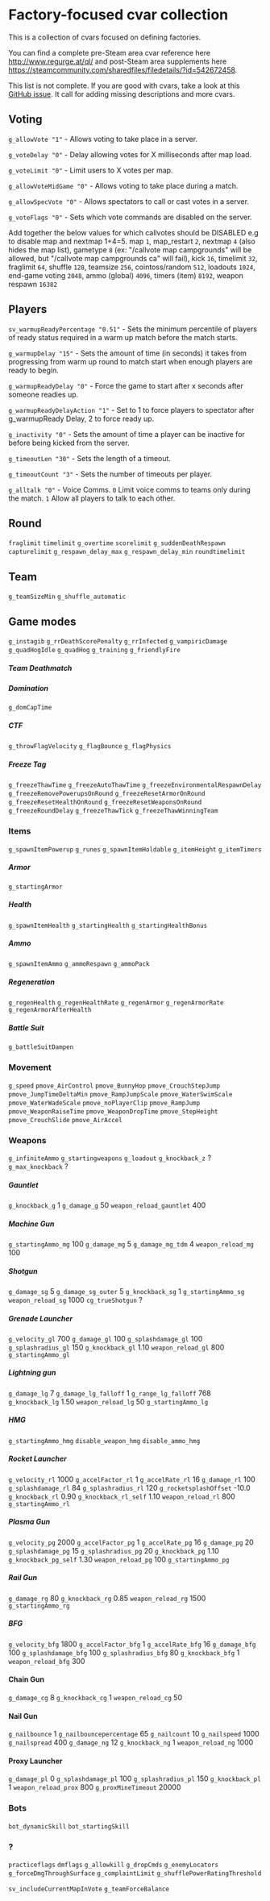 # Factory-focused cvar collection

This is a collection of cvars focused on defining factories.

You can find a complete pre-Steam area cvar reference here http://www.regurge.at/ql/ and post-Steam area supplements here
https://steamcommunity.com/sharedfiles/filedetails/?id=542672458.

This list is not complete. If you are good with cvars, take a look at this [GitHub issue](https://github.com/quakelive-server-standards/quakelive-server-standards/issues/19). It call for adding missing descriptions and more cvars.

## Voting

`g_allowVote "1"` - Allows voting to take place in a server.

`g_voteDelay "0"` - Delay allowing votes for X milliseconds after map load.

`g_voteLimit "0"` - Limit users to X votes per map.

`g_allowVoteMidGame "0"` - Allows voting to take place during a match.

`g_allowSpecVote "0"` - Allows spectators to call or cast votes in a server.

`g_voteFlags "0"` - Sets which vote commands are disabled on the server.

Add together the below values for which callvotes should be DISABLED e.g to disable map and nextmap 1+4=5.
map `1`, map_restart `2`, nextmap `4` (also hides the map list), gametype `8` (ex: "/callvote map campgrounds" will be allowed, but "/callvote map campgrounds ca" will fail), kick `16`, timelimit `32`, fraglimit `64`, shuffle `128`, teamsize `256`, cointoss/random `512`, loadouts `1024`, end-game voting `2048`, ammo (global) `4096`, timers (item) `8192`, weapon respawn `16382`

## Players

`sv_warmupReadyPercentage "0.51"` - Sets the minimum percentile of players of ready status required in a warm up match before the match starts.

`g_warmupDelay "15"` - Sets the amount of time (in seconds) it takes from progressing from warm up round to match start when enough players are ready to begin.

`g_warmupReadyDelay "0"` - Force the game to start after x seconds after someone readies up.

`g_warmupReadyDelayAction "1"` - Set to 1 to force players to spectator after g_warmupReady Delay, 2 to force ready up.

`g_inactivity "0"` - Sets the amount of time a player can be inactive for before being kicked from the server.

`g_timeoutLen "30"` - Sets the length of a timeout.

`g_timeoutCount "3"` - Sets the number of timeouts per player.

`g_alltalk "0"` - Voice Comms. `0` Limit voice comms to teams only during the match. `1` Allow all players to talk to each other.

## Round

`fraglimit`
`timelimit`
`g_overtime`
`scorelimit`
`g_suddenDeathRespawn`
`capturelimit`
`g_respawn_delay_max`
`g_respawn_delay_min`
`roundtimelimit`

## Team

`g_teamSizeMin`
`g_shuffle_automatic`

## Game modes

`g_instagib`
`g_rrDeathScorePenalty`
`g_rrInfected`
`g_vampiricDamage`
`g_quadHogIdle`
`g_quadHog`
`g_training`
`g_friendlyFire`

##### Team Deathmatch

##### Domination

`g_domCapTime`

##### CTF

`g_throwFlagVelocity`
`g_flagBounce`
`g_flagPhysics`

##### Freeze Tag

`g_freezeThawTime`
`g_freezeAutoThawTime`
`g_freezeEnvironmentalRespawnDelay`
`g_freezeRemovePowerupsOnRound`
`g_freezeResetArmorOnRound`
`g_freezeResetHealthOnRound`
`g_freezeResetWeaponsOnRound`
`g_freezeRoundDelay`
`g_freezeThawTick`
`g_freezeThawWinningTeam`

### Items

`g_spawnItemPowerup`
`g_runes`
`g_spawnItemHoldable`
`g_itemHeight`
`g_itemTimers`

##### Armor

`g_startingArmor`

##### Health

`g_spawnItemHealth`
`g_startingHealth`
`g_startingHealthBonus`

##### Ammo

`g_spawnItemAmmo`
`g_ammoRespawn`
`g_ammoPack`

##### Regeneration

`g_regenHealth`
`g_regenHealthRate`
`g_regenArmor`
`g_regenArmorRate`
`g_regenArmorAfterHealth`

##### Battle Suit

`g_battleSuitDampen`

### Movement

`g_speed`
`pmove_AirControl`
`pmove_BunnyHop`
`pmove_CrouchStepJump`
`pmove_JumpTimeDeltaMin`
`pmove_RampJumpScale`
`pmove_WaterSwimScale`
`pmove_WaterWadeScale`
`pmove_noPlayerClip`
`pmove_RampJump`
`pmove_WeaponRaiseTime`
`pmove_WeaponDropTime`
`pmove_StepHeight`
`pmove_CrouchSlide`
`pmove_AirAccel`

### Weapons

`g_infiniteAmmo`
`g_startingweapons`
`g_loadout`
`g_knockback_z` ?
`g_max_knockback` ?

##### Gauntlet

`g_knockback_g` 1
`g_damage_g` 50
`weapon_reload_gauntlet` 400

##### Machine Gun

`g_startingAmmo_mg` 100
`g_damage_mg` 5
`g_damage_mg_tdm` 4
`weapon_reload_mg` 100

##### Shotgun

`g_damage_sg` 5
`g_damage_sg_outer` 5
`g_knockback_sg` 1
`g_startingAmmo_sg`
`weapon_reload_sg` 1000
`cg_trueShotgun` ?

##### Grenade Launcher

`g_velocity_gl` 700
`g_damage_gl` 100
`g_splashdamage_gl` 100
`g_splashradius_gl` 150
`g_knockback_gl` 1.10
`weapon_reload_gl` 800
`g_startingAmmo_gl`

##### Lightning gun

`g_damage_lg` 7
`g_damage_lg_falloff` 1
`g_range_lg_falloff` 768
`g_knockback_lg` 1.50
`weapon_reload_lg` 50
`g_startingAmmo_lg`

##### HMG

`g_startingAmmo_hmg`
`disable_weapon_hmg`
`disable_ammo_hmg`

##### Rocket Launcher

`g_velocity_rl` 1000
`g_accelFactor_rl` 1
`g_accelRate_rl` 16
`g_damage_rl` 100
`g_splashdamage_rl` 84
`g_splashradius_rl` 120
`g_rocketsplashOffset` -10.0
`g_knockback_rl` 0.90
`g_knockback_rl_self` 1.10
`weapon_reload_rl` 800
`g_startingAmmo_rl`

##### Plasma Gun

`g_velocity_pg` 2000
`g_accelFactor_pg` 1
`g_accelRate_pg` 16
`g_damage_pg` 20
`g_splashdamage_pg` 15
`g_splashradius_pg` 20
`g_knockback_pg` 1.10
`g_knockback_pg_self` 1.30
`weapon_reload_pg` 100
`g_startingAmmo_pg`

##### Rail Gun

`g_damage_rg` 80
`g_knockback_rg` 0.85
`weapon_reload_rg` 1500
`g_startingAmmo_rg`

##### BFG

`g_velocity_bfg` 1800
`g_accelFactor_bfg` 1
`g_accelRate_bfg` 16
`g_damage_bfg` 100
`g_splashdamage_bfg` 100
`g_splashradius_bfg` 80
`g_knockback_bfg` 1
`weapon_reload_bfg` 300

#### Chain Gun

`g_damage_cg` 8
`g_knockback_cg` 1
`weapon_reload_cg` 50

#### Nail Gun

`g_nailbounce` 1
`g_nailbouncepercentage` 65
`g_nailcount` 10
`g_nailspeed` 1000
`g_nailspread` 400
`g_damage_ng` 12
`g_knockback_ng` 1
`weapon_reload_ng` 1000

#### Proxy Launcher

`g_damage_pl` 0
`g_splashdamage_pl` 100
`g_splashradius_pl` 150
`g_knockback_pl` 1
`weapon_reload_prox` 800
`g_proxMineTimeout` 20000

### Bots

`bot_dynamicSkill`
`bot_startingSkill`


### ?

`practiceflags`
`dmflags`
`g_allowkill`
`g_dropCmds`
`g_enemyLocators`
`g_forceDmgThroughSurface`
`g_complaintLimit`
`g_shufflePowerRatingThreshold`

`sv_includeCurrentMapInVote`
`g_teamForceBalance`
